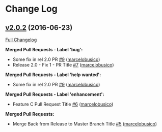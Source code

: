 # Change Log

## [v2.0.2](https://github.com/marcelobusico/changelog-testing-repo/tree/v2.0.2) (2016-06-23)
[Full Changelog](https://github.com/marcelobusico/changelog-testing-repo/compare/v1.0...v2.0.2)

**Merged Pull Requests - Label 'bug':**

- Some fix in rel 2.0 PR [\#9](https://github.com/marcelobusico/changelog-testing-repo/pull/9) ([marcelobusico](https://github.com/marcelobusico))
- Release 2.0 - Fix 1 - PR Title [\#7](https://github.com/marcelobusico/changelog-testing-repo/pull/7) ([marcelobusico](https://github.com/marcelobusico))

**Merged Pull Requests - Label 'help wanted':**

- Some fix in rel 2.0 PR [\#9](https://github.com/marcelobusico/changelog-testing-repo/pull/9) ([marcelobusico](https://github.com/marcelobusico))

**Merged Pull Requests - Label 'enhancement':**

- Feature C Pull Request Title [\#6](https://github.com/marcelobusico/changelog-testing-repo/pull/6) ([marcelobusico](https://github.com/marcelobusico))

**Merged Pull Requests:**

- Merge Back from Release to Master Branch Title [\#5](https://github.com/marcelobusico/changelog-testing-repo/pull/5) ([marcelobusico](https://github.com/marcelobusico))

